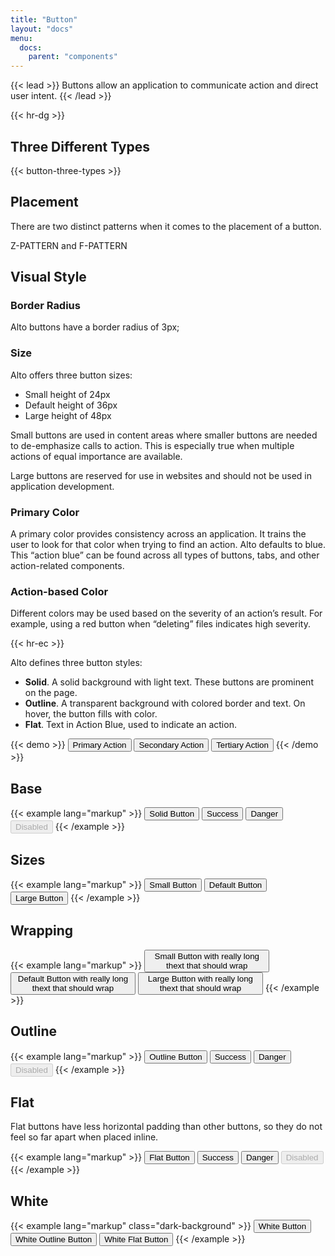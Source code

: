 ```yaml
---
title: "Button"
layout: "docs"
menu:
  docs:
    parent: "components"
---
```

{{< lead >}}
Buttons allow an application to communicate action and direct user intent.
{{< /lead >}}

{{< hr-dg >}}


## Three Different Types


{{< button-three-types >}}

## Placement

There are two distinct patterns when it comes to the placement of a button.

Z-PATTERN and F-PATTERN

## Visual Style

### Border Radius

Alto buttons have a border radius of 3px;

### Size

Alto offers three button sizes:

- Small height of 24px
- Default height of 36px
- Large height of 48px

Small buttons are used in content areas where smaller buttons are needed to de-emphasize calls to action. This is especially true when multiple actions of equal importance are available.

Large buttons are reserved for use in websites and should not be used in application development.


### Primary Color

A primary color provides consistency across an application. It trains the user to look for that color when trying to find an action. Alto defaults to blue. This “action blue” can be found across all types of buttons, tabs, and other action-related components.

### Action-based Color

Different colors may be used based on the severity of an action’s result. For example, using a red button when “deleting” files indicates high severity.

{{< hr-ec >}}

Alto defines three button styles:

- **Solid**. A solid background with light text. These buttons are prominent on the page.
- **Outline**. A transparent background with colored border and text. On hover, the button fills with color.
- **Flat**. Text in Action Blue, used to indicate an action.

{{< demo >}}
<button class="button">Primary Action</button>
<button class="button button--outline">Secondary Action</button>
<button class="button button--flat">Tertiary Action</button>
{{< /demo >}}

## Base

{{< example lang="markup" >}}
<button class="button">Solid Button</button>
<button class="button button--success">Success</button>
<button class="button button--danger">Danger</button>
<button class="button" disabled>Disabled</button>
{{< /example >}}

## Sizes

{{< example lang="markup" >}}
<button class="button button--small">Small Button</button>
<button class="button">Default Button</button>
<button class="button button--large">Large Button</button>
{{< /example >}}

## Wrapping

{{< example lang="markup" >}}
<button style="width:200px" class="button button--small">Small Button with really long thext that should wrap</button>
<button style="width:200px" class="button">Default Button with really long thext that should wrap</button>
<button style="width:200px" class="button button--large">Large Button with really long thext that should wrap</button>
{{< /example >}}

## Outline

{{< example lang="markup" >}}
<button class="button button--outline">Outline Button</button>
<button class="button button--outline button--success">Success</button>
<button class="button button--outline button--danger">Danger</button>
<button class="button button--outline" disabled>Disabled</button>
{{< /example >}}

## Flat

Flat buttons have less horizontal padding than other buttons, so they do not feel so far apart when placed inline.

{{< example lang="markup" >}}
<button class="button button--flat">Flat Button</button>
<button class="button button--flat button--success">Success</button>
<button class="button button--flat button--danger">Danger</button>
<button class="button button--flat" disabled>Disabled</button>
{{< /example >}}

## White

{{< example lang="markup" class="dark-background" >}}
<button class="button button--white">White Button</button>
<button class="button button--white button--outline">White Outline Button</button>
<button class="button button--white button--flat">White Flat Button</button>
{{< /example >}}
